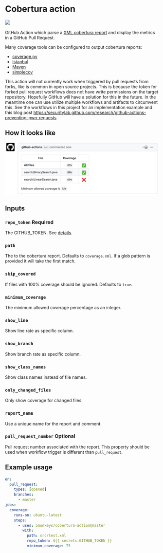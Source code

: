# Cobertura action

![](https://github.com/5monkeys/cobertura-action/workflows/Test/badge.svg)

GitHub Action which parse a [XML cobertura report](http://cobertura.github.io/cobertura/) and display the metrics in a GitHub Pull Request.

Many coverage tools can be configured to output cobertura reports:

* [coverage.py](https://coverage.readthedocs.io/en/latest/cmd.html#xml-reporting)
* [Istanbul](https://istanbul.js.org/docs/advanced/alternative-reporters/#cobertura)
* [Maven](https://www.mojohaus.org/cobertura-maven-plugin/)
* [simplecov](https://github.com/colszowka/simplecov/blob/master/doc/alternate-formatters.md#simplecov-cobertura)

This action will not currently work when triggered by pull requests from forks, like is common in open source projects.
This is because the token for forked pull request workflows does not have write permissions on the target repository.
Hopefully GitHub will have a solution for this in the future. In the meantime one can use utilize multiple workflows and
artifacts to circumvent this. See the workflows in this project for an implementation example and this blog post https://securitylab.github.com/research/github-actions-preventing-pwn-requests.


## How it looks like

![alt text](img/comment.png "Pull request comment with metrics")

## Inputs

### `repo_token` **Required**

The GITHUB_TOKEN. See [details](https://help.github.com/en/articles/virtual-environments-for-github-actions#github_token-secret).

### `path`

The to the cobertura report. Defaults to `coverage.xml`. If a glob pattern is provided it will take the first match.

### `skip_covered`

If files with 100% coverage should be ignored. Defaults to `true`.

### `minimum_coverage`

The minimum allowed coverage percentage as an integer.

### `show_line`

Show line rate as specific column.

### `show_branch`

Show branch rate as specific column.

### `show_class_names`

Show class names instead of file names.

### `only_changed_files`

Only show coverage for changed files.

### `report_name`

Use a unique name for the report and comment.

### `pull_request_number` **Optional**

Pull request number associated with the report. This property should be used when workflow trigger is different than `pull_request`.

## Example usage

```yaml
on:
  pull_request:
    types: [opened]
    branches:
      - master
jobs:
  coverage:
    runs-on: ubuntu-latest
    steps:
      - uses: 5monkeys/cobertura-action@master
        with:
          path: src/test.xml
          repo_token: ${{ secrets.GITHUB_TOKEN }}
          minimum_coverage: 75
```
